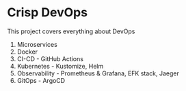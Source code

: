 # Crisp DevOps

This project covers everything about DevOps

1) Microservices 
2) Docker
3) CI-CD - GitHub Actions
3) Kubernetes - Kustomize, Helm 
4) Observability - Prometheus & Grafana, EFK stack, Jaeger 
5) GitOps - ArgoCD
